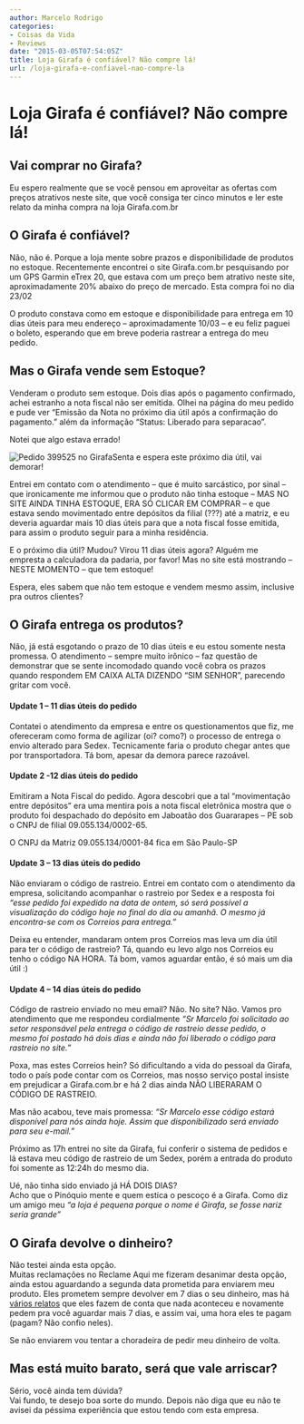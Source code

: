 ```yaml
---
author: Marcelo Rodrigo
categories:
- Coisas da Vida
- Reviews
date: "2015-03-05T07:54:05Z"
title: Loja Girafa é confiável? Não compre lá!
url: /loja-girafa-e-confiavel-nao-compre-la
---
```

# Loja Girafa é confiável? Não compre lá!
## Vai comprar no Girafa?

Eu espero realmente que se você pensou em aproveitar as ofertas com preços atrativos neste site, que você consiga ter cinco minutos e ler este relato da minha compra na loja Girafa.com.br

## O Girafa é confiável?

Não, não é. Porque a loja mente sobre prazos e disponibilidade de produtos no estoque. Recentemente encontrei o site Girafa.com.br pesquisando por um GPS Garmin eTrex 20, que estava com um preço bem atrativo neste site, aproximadamente 20% abaixo do preço de mercado. Esta compra foi no dia 23/02

O produto constava como em estoque e disponibilidade para entrega em 10 dias úteis para meu endereço – aproximadamente 10/03 – e eu feliz paguei o boleto, esperando que em breve poderia rastrear a entrega do meu pedido.

## Mas o Girafa vende sem Estoque?

Venderam o produto sem estoque. Dois dias após o pagamento confirmado, achei estranho a nota fiscal não ser emitida. Olhei na página do meu pedido e pude ver “Emissão da Nota no próximo dia útil após a confirmação do pagamento.” além da informação “Status: Liberado para separacao”.

Notei que algo estava errado!

![Pedido 399525 no Girafa](/images/2015/03/girafa-pedido-399525.webp)Senta e espera este próximo dia útil, vai demorar!

Entrei em contato com o atendimento – que é muito sarcástico, por sinal – que ironicamente me informou que o produto não tinha estoque – MAS NO SITE AINDA TINHA ESTOQUE, ERA SÓ CLICAR EM COMPRAR – e que estava sendo movimentado entre depósitos da filial (???) até a matriz, e eu deveria aguardar mais 10 dias úteis para que a nota fiscal fosse emitida, para assim o produto seguir para a minha residência.

E o próximo dia útil? Mudou? Virou 11 dias úteis agora? Alguém me empresta a calculadora da padaria, por favor! Mas no site está mostrando – NESTE MOMENTO – que tem estoque!

Espera, eles sabem que não tem estoque e vendem mesmo assim, inclusive pra outros clientes?

## O Girafa entrega os produtos?

Não, já está esgotando o prazo de 10 dias úteis e eu estou somente nesta promessa. O atendimento – sempre muito irônico – faz questão de demonstrar que se sente incomodado quando você cobra os prazos quando respondem EM CAIXA ALTA DIZENDO “SIM SENHOR”, parecendo gritar com você.

#### Update 1 – 11 dias úteis do pedido

Contatei o atendimento da empresa e entre os questionamentos que fiz, me ofereceram como forma de agilizar (oi? como?) o processo de entrega o envio alterado para Sedex. Tecnicamente faria o produto chegar antes que por transportadora. Tá bom, apesar da demora parece razoável.

#### Update 2 -12 dias úteis do pedido

Emitiram a Nota Fiscal do pedido. Agora descobri que a tal “movimentação entre depósitos” era uma mentira pois a nota fiscal eletrônica mostra que o produto foi despachado do depósito em Jaboatão dos Guararapes – PE sob o CNPJ de filial 09.055.134/0002-65.

O CNPJ da Matriz 09.055.134/0001-84 fica em São Paulo-SP

#### Update 3 – 13 dias úteis do pedido

Não enviaram o código de rastreio. Entrei em contato com o atendimento da empresa, solicitando acompanhar o rastreio por Sedex e a resposta foi *“esse pedido foi expedido na data de ontem, só será possível a visualização do código hoje no final do dia ou amanhã. O mesmo já encontra-se com os Correios para entrega.”*

Deixa eu entender, mandaram ontem pros Correios mas leva um dia útil para ter o código de rastreio? Tá, quando eu levo algo nos Correios eu tenho o código NA HORA. Tá bom, vamos aguardar então, é só mais um dia útil :)

#### Update 4 – 14 dias úteis do pedido

Código de rastreio enviado no meu email? Não. No site? Não. Vamos pro atendimento que me respondeu cordialmente *“Sr Marcelo foi solicitado ao setor responsável pela entrega o código de rastreio desse pedido, o mesmo foi postado há dois dias e ainda não foi liberado o código para rastreio no site.*”

Poxa, mas estes Correios hein? Só dificultando a vida do pessoal da Girafa, todo o país pode contar com os Correios, mas nosso serviço postal insiste em prejudicar a Girafa.com.br e há 2 dias ainda NÃO LIBERARAM O CÓDIGO DE RASTREIO.

Mas não acabou, teve mais promessa: *“Sr Marcelo esse código estará disponível para nós ainda hoje. Assim que disponibilizado será enviado para seu e-mail.”*

Próximo as 17h entrei no site da Girafa, fui conferir o sistema de pedidos e lá estava meu código de rastreio de um Sedex, porém a entrada do produto foi somente as 12:24h do mesmo dia.

Ué, não tinha sido enviado já HÁ DOIS DIAS?  
Acho que o Pinóquio mente e quem estica o pescoço é a Girafa. Como diz um amigo meu *“a loja é pequena porque o nome é Girafa, se fosse nariz seria grande”*

## O Girafa devolve o dinheiro?

Não testei ainda esta opção.  
Muitas reclamações no Reclame Aqui me fizeram desanimar desta opção, ainda estou aguardando a segunda data prometida para enviarem meu produto. Eles prometem sempre devolver em 7 dias o seu dinheiro, mas há [vários relatos](http://www.reclameaqui.com.br/busca/?empresa=Girafa+Com%C3%A9rcio+Eletr%C3%B4nico+LTDA&q=dinheiro "Girafa.com.br não devolve o dinheiro no prazo") que eles fazem de conta que nada aconteceu e novamente pedem pra você aguardar mais 7 dias, e assim vai, uma hora eles te pagam (pagam? Não confio neles).

Se não enviarem vou tentar a choradeira de pedir meu dinheiro de volta.

## Mas está muito barato, será que vale arriscar?

Sério, você ainda tem dúvida?  
Vai fundo, te desejo boa sorte do mundo. Depois não diga que eu não te avisei da péssima experiência que estou tendo com esta empresa.